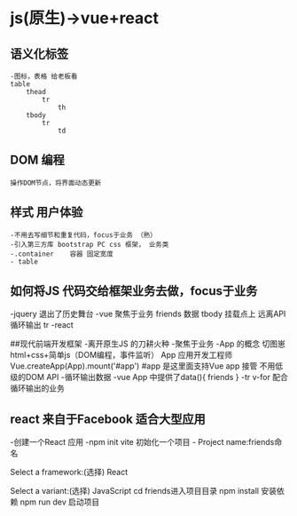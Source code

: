 # js(原生)->vue+react

## 语义化标签
    -图标，表格 给老板看
    table
        thead
            tr
                th
        tbody
            tr
                td
## DOM 编程
    操作DOM节点，将界面动态更新


## 样式  用户体验
    -不用去写细节和重复代码，focus于业务 （熟）
    -引入第三方库 bootstrap PC css 框架， 业务类
    -.container    容器 固定宽度 
    - table

## 如何将JS 代码交给框架业务去做，focus于**业务**
-jquery 退出了历史舞台
-vue
    聚焦于业务
    friends 数据
    tbody 挂载点上
    远离API 循环输出 tr 
-react


##现代前端开发框架
-离开原生JS 的刀耕火种
-聚焦于业务
    -App 的概念
    切图崽 html+css+简单js（DOM编程，事件监听）
    App 应用开发工程师
    Vue.createApp(App).mount('#app')
    #app 是这里面支持Vue app 接管
    不用低级的DOM API
    -循环输出数据
        -vue App 中提供了data(){
            friends
        }
        -tr v-for 配合循环输出的业务

## react 来自于Facebook 适合大型应用
-创建一个React 应用
    -npm init vite 初始化一个项目
    - Project name:friends命名

  Select a framework:(选择)
  React

Select a variant:(选择)
 JavaScript
 cd friends进入项目目录
 npm install 安装依赖
 npm run dev 启动项目